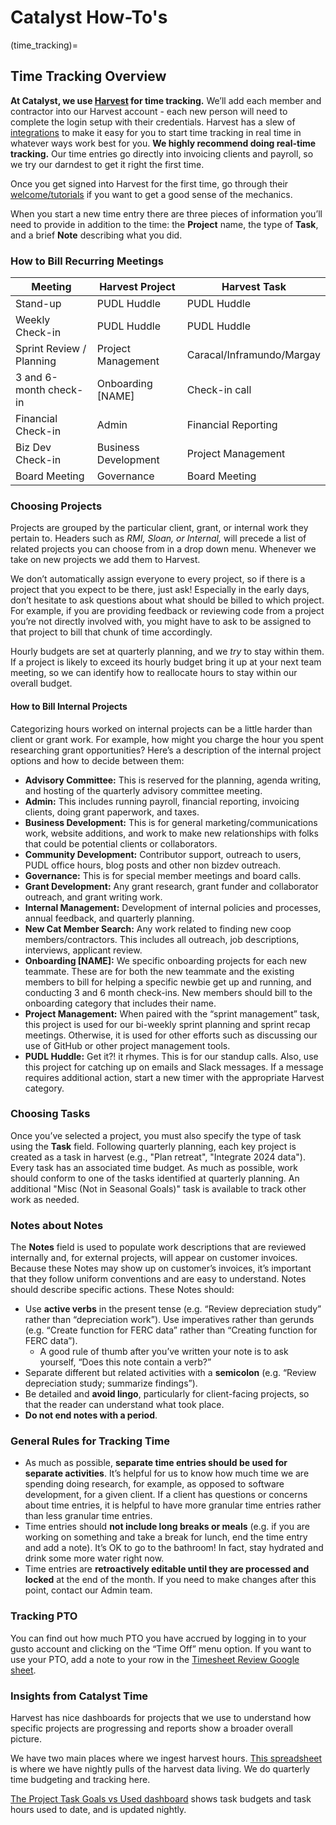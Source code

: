 # Catalyst How-To's

(time_tracking)=

## Time Tracking Overview

**At Catalyst, we use [Harvest](https://www.getharvest.com/) for time tracking.** We’ll add each member and contractor into our Harvest account - each new person will need to complete the login setup with their credentials. Harvest has a slew of [integrations](https://www.getharvest.com/integrations) to make it easy for you to start time tracking in real time in whatever ways work best for you. **We highly recommend doing real-time tracking.** Our time entries go directly into invoicing clients and payroll, so we try our darndest to get it right the first time.

Once you get signed into Harvest for the first time, go through their [welcome/tutorials](https://catalystcooperative.harvestapp.com/welcome) if you want to get a good sense of the mechanics.

When you start a new time entry there are three pieces of information you’ll need to provide in addition to the time: the **Project** name, the type of **Task**, and a brief **Note** describing what you did.

### How to Bill Recurring Meetings

| **Meeting**              | **Harvest Project**  | **Harvest Task**          |
| ------------------------ | -------------------- | ------------------------- |
| Stand-up                 | PUDL Huddle          | PUDL Huddle               |
| Weekly Check-in          | PUDL Huddle          | PUDL Huddle               |
| Sprint Review / Planning | Project Management   | Caracal/Inframundo/Margay |
| 3 and 6-month check-in   | Onboarding \[NAME\]  | Check-in call             |
| Financial Check-in       | Admin                | Financial Reporting       |
| Biz Dev Check-in         | Business Development | Project Management        |
| Board Meeting            | Governance           | Board Meeting             |

### Choosing Projects

Projects are grouped by the particular client, grant, or internal work they pertain to. Headers such as _RMI, Sloan, or Internal,_ will precede a list of related projects you can choose from in a drop down menu. Whenever we take on new projects we add them to Harvest.

We don’t automatically assign everyone to every project, so if there is a project that you expect to be there, just ask! Especially in the early days, don’t hesitate to ask questions about what should be billed to which project. For example, if you are providing feedback or reviewing code from a project you’re not directly involved with, you might have to ask to be assigned to that project to bill that chunk of time accordingly.

Hourly budgets are set at quarterly planning, and we _try_ to stay within them. If a project is likely to exceed its hourly budget bring it up at your next team meeting, so we can identify how to reallocate hours to stay within our overall budget.

#### How to Bill Internal Projects

Categorizing hours worked on internal projects can be a little harder than client or grant work. For example, how might you charge the hour you spent researching grant opportunities? Here’s a description of the internal project options and how to decide between them:

- **Advisory Committee:** This is reserved for the planning, agenda writing, and hosting of the quarterly advisory committee meeting.
- **Admin:** This includes running payroll, financial reporting, invoicing clients, doing grant paperwork, and taxes.
- **Business Development:** This is for general marketing/communications work, website additions, and work to make new relationships with folks that could be potential clients or collaborators.
- **Community Development:** Contributor support, outreach to users, PUDL office hours, blog posts and other non bizdev outreach.
- **Governance:** This is for special member meetings and board calls.
- **Grant Development:** Any grant research, grant funder and collaborator outreach, and grant writing work.
- **Internal Management:** Development of internal policies and processes, annual feedback, and quarterly planning.
- **New Cat Member Search:** Any work related to finding new coop members/contractors. This includes all outreach, job descriptions, interviews, applicant review.
- **Onboarding \[NAME\]:** We specific onboarding projects for each new teammate. These are for both the new teammate and the existing members to bill for helping a specific newbie get up and running, and conducting 3 and 6 month check-ins. New members should bill to the onboarding category that includes their name.
- **Project Management:** When paired with the “sprint management” task, this project is used for our bi-weekly sprint planning and sprint recap meetings. Otherwise, it is used for other efforts such as discussing our use of GitHub or other project management tools.
- **PUDL Huddle:** Get it?! it rhymes. This is for our standup calls. Also, use this project for catching up on emails and Slack messages. If a message requires additional action, start a new timer with the appropriate Harvest category.

### Choosing Tasks

Once you’ve selected a project, you must also specify the type of task using the **Task** field. Following quarterly planning, each key project is created as a task in harvest (e.g., "Plan retreat", "Integrate 2024 data"). Every task has an associated time budget. As much as possible, work should conform to one of the tasks identified at quarterly planning. An additional "Misc (Not in Seasonal Goals)" task is available to track other work as needed.

### Notes about Notes

The **Notes** field is used to populate work descriptions that are reviewed internally and, for external projects, will appear on customer invoices. Because these Notes may show up on customer’s invoices, it’s important that they follow uniform conventions and are easy to understand. Notes should describe specific actions. These Notes should:

- Use **active verbs** in the present tense (e.g. “Review depreciation study” rather than “depreciation work”). Use imperatives rather than gerunds (e.g. “Create function for FERC data” rather than “Creating function for FERC data”).
  - A good rule of thumb after you’ve written your note is to ask yourself, “Does this note contain a verb?”
- Separate different but related activities with a **semicolon** (e.g. “Review depreciation study; summarize findings”).
- Be detailed and **avoid lingo**, particularly for client-facing projects, so that the reader can understand what took place.
- **Do not end notes with a period**.

### General Rules for Tracking Time

- As much as possible, **separate time entries should be used for separate activities**. It’s helpful for us to know how much time we are spending doing research, for example, as opposed to software development, for a given client. If a client has questions or concerns about time entries, it is helpful to have more granular time entries rather than less granular time entries.
- Time entries should **not include long breaks or meals** (e.g. if you are working on something and take a break for lunch, end the time entry and add a note). It’s OK to go to the bathroom! In fact, stay hydrated and drink some more water right now.
- Time entries are **retroactively editable until they are processed and locked** at the end of the month. If you need to make changes after this point, contact our Admin team.

### Tracking PTO

You can find out how much PTO you have accrued by logging in to your gusto account and clicking on the “Time Off” menu option. If you want to use your PTO, add a note to your row in the [Timesheet Review Google sheet](https://docs.google.com/spreadsheets/d/1j1kMzV9MGUqf8TBYlBZDaC98qL4zuApN0S4yLcpuaGQ/edit?gid=0#gid=0&fvid=1827452121).

### Insights from Catalyst Time

Harvest has nice dashboards for projects that we use to understand how specific projects are progressing and reports show a broader overall picture.

We have two main places where we ingest harvest hours. [This spreadsheet](https://docs.google.com/spreadsheets/d/19vyQE2sT_uqC8a--6_TODWApk84RZXYTznRkViPkJDs/edit#gid=0) is where we have nightly pulls of the harvest data living. We do quarterly time budgeting and tracking here.

[The Project Task Goals vs Used dashboard](https://docs.google.com/spreadsheets/d/19vyQE2sT_uqC8a--6_TODWApk84RZXYTznRkViPkJDs/edit#gid=1900834818) shows task budgets and task hours used to date, and is updated nightly.
